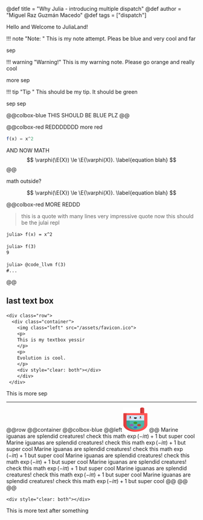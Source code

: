 @def title = "Why Julia - introducing multiple dispatch"
@def author = "Miguel Raz Guzmán Macedo"
@def tags = ["dispatch"]

Hello and Welcome to JuliaLand!

!!! note "Note: "
	This is my note attempt. Pleas be blue and very cool and far
	

sep

!!! warning "Warning!"
	This is my warning note. Please go orange and really cool

more sep

!!! tip "Tip "
	This should be my tip. It should be green

sep sep

@@colbox-blue
THIS SHOULD BE BLUE PLZ
@@

@@colbox-red
REDDDDDDD
more red
```julia
f(x) = x^2
```
AND NOW MATH
$$ \varphi(\E{X}) \le \E{\varphi(X)}. \label{equation blah} $$
@@

math outside?


$$ \varphi(\E{X}) \le \E{\varphi(X)}. \label{equation blah} $$

@@colbox-red
MORE REDDD
> this is a quote
> with many lines
> very impressive quote
now this should be the julai repl
```julia-repl
julia> f(x) = x^2 

julia> f(3)
9

julia> @code_llvm f(3)
#...
```
@@

last text box
------


~~~
<div class="row">
  <div class="container">
	<img class="left" src="/assets/favicon.ico">
	<p>
	This is my textbox yessir
	</p>
	<p>
	Evolution is cool.
	</p>
	<div style="clear: both"></div>
	</div>
 </div>
~~~
This is more sep

------

@@row
@@container
@@colbox-blue
@@left ![](/assets/favicon.ico)
@@
Marine iguanas are splendid creatures! check this math $\exp(-i\pi)+1$ but super cool 
Marine iguanas are splendid creatures! check this math $\exp(-i\pi)+1$ but super cool 
Marine iguanas are splendid creatures! check this math $\exp(-i\pi)+1$ but super cool 
Marine iguanas are splendid creatures! check this math $\exp(-i\pi)+1$ but super cool 
Marine iguanas are splendid creatures! check this math $\exp(-i\pi)+1$ but super cool 
Marine iguanas are splendid creatures! check this math $\exp(-i\pi)+1$ but super cool 
Marine iguanas are splendid creatures! check this math $\exp(-i\pi)+1$ but super cool 
@@
@@
@@
~~~
<div style="clear: both"></div>
~~~



This is more text after something


